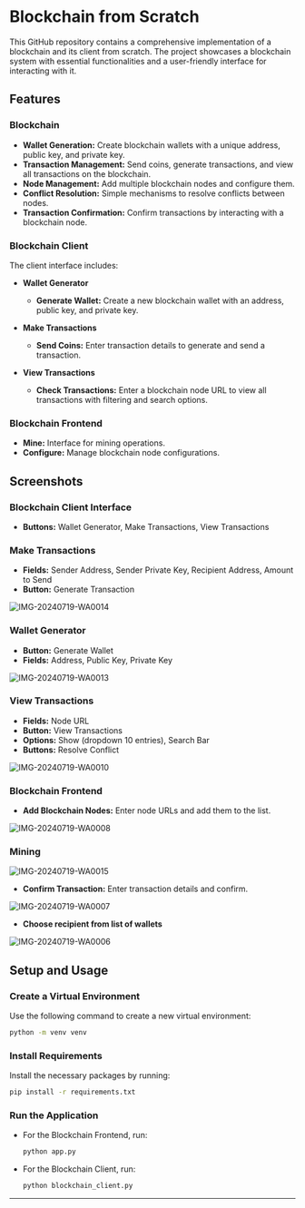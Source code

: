 # Blockchain from Scratch

This GitHub repository contains a comprehensive implementation of a blockchain and its client from scratch. The project showcases a blockchain system with essential functionalities and a user-friendly interface for interacting with it.

## Features

### Blockchain

- **Wallet Generation:** Create blockchain wallets with a unique address, public key, and private key.
- **Transaction Management:** Send coins, generate transactions, and view all transactions on the blockchain.
- **Node Management:** Add multiple blockchain nodes and configure them.
- **Conflict Resolution:** Simple mechanisms to resolve conflicts between nodes.
- **Transaction Confirmation:** Confirm transactions by interacting with a blockchain node.

### Blockchain Client

The client interface includes:

- **Wallet Generator**
  - **Generate Wallet:** Create a new blockchain wallet with an address, public key, and private key.
  
- **Make Transactions**
  - **Send Coins:** Enter transaction details to generate and send a transaction.
  
- **View Transactions**
  - **Check Transactions:** Enter a blockchain node URL to view all transactions with filtering and search options.
  
### Blockchain Frontend

- **Mine:** Interface for mining operations.
- **Configure:** Manage blockchain node configurations.

## Screenshots

### Blockchain Client Interface

- **Buttons:** Wallet Generator, Make Transactions, View Transactions

### Make Transactions

- **Fields:** Sender Address, Sender Private Key, Recipient Address, Amount to Send
- **Button:** Generate Transaction

![IMG-20240719-WA0014](https://github.com/user-attachments/assets/396435b3-5902-410f-99fa-71fa9cd026e6)

### Wallet Generator

- **Button:** Generate Wallet
- **Fields:** Address, Public Key, Private Key

![IMG-20240719-WA0013](https://github.com/user-attachments/assets/38e11a7d-064c-4a4c-9497-311e3b2fd8b5)


### View Transactions

- **Fields:** Node URL
- **Button:** View Transactions
- **Options:** Show (dropdown 10 entries), Search Bar
- **Buttons:** Resolve Conflict

![IMG-20240719-WA0010](https://github.com/user-attachments/assets/27b3afe9-588c-4c30-a43f-00656d357a98)

### Blockchain Frontend

- **Add Blockchain Nodes:** Enter node URLs and add them to the list.

![IMG-20240719-WA0008](https://github.com/user-attachments/assets/44c17b34-2ae4-408f-8ccc-49550a03dce8)

### Mining

![IMG-20240719-WA0015](https://github.com/user-attachments/assets/c1c34680-f649-4b38-9381-36bc506fe6b5)

- **Confirm Transaction:** Enter transaction details and confirm.

![IMG-20240719-WA0007](https://github.com/user-attachments/assets/8794ec47-ed55-45e6-8064-fd2768408bb3)

- **Choose recipient from list of wallets**

![IMG-20240719-WA0006](https://github.com/user-attachments/assets/09d1dc67-2cdb-4507-9a8a-8cc3a7eb8fc4)

## Setup and Usage

### Create a Virtual Environment

Use the following command to create a new virtual environment:

```bash
python -m venv venv
```

### Install Requirements

Install the necessary packages by running:

```bash
pip install -r requirements.txt
```

### Run the Application

- For the Blockchain Frontend, run:

  ```bash
  python app.py
  ```

- For the Blockchain Client, run:

  ```bash
  python blockchain_client.py
  ```

---
